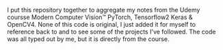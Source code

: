 I put this repository together to aggregate my notes from the Udemy coursse Modern Computer Vision™ PyTorch, Tensorflow2 Keras & OpenCV4.  None of this code is original, I just added it for myself to reference back to and to see some of the projects I've followed.  The code was all typed out by me, but it is directly from the course.
